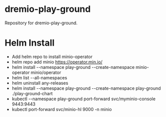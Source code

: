 # dremio-play-ground
Repository for dremio-play-ground.

# Helm Install

* Add helm repo to install minio-operator
* helm repo add minio https://operator.min.io/
* helm install --namespace play-ground --create-namespace minio-operator minio/operator
* helm list --all-namespaces
* helm uninstall any-releases
* helm install --namespace play-ground --create-namespace play-ground ./play-ground-chart
* kubectl --namespace play-ground port-forward svc/myminio-console 9443:9443
* kubectl port-forward svc/minio-hl 9000 -n minio
